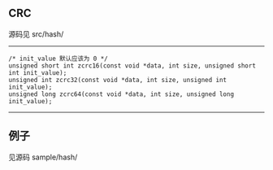 ## CRC

源码见 src/hash/

---

```
/* init_value 默认应该为 0 */
unsigned short int zcrc16(const void *data, int size, unsigned short int init_value);
unsigned int zcrc32(const void *data, int size, unsigned int init_value);
unsigned long zcrc64(const void *data, int size, unsigned long init_value);

```

---

## 例子
见源码 sample/hash/
